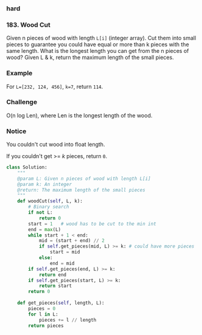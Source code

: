 ### hard

### 183. Wood Cut

Given n pieces of wood with length `L[i]` (integer array). Cut them into small pieces to guarantee you could have equal or more than k pieces with the same length. What is the longest length you can get from the n pieces of wood? Given L & k, return the maximum length of the small pieces.

### Example

For `L=[232, 124, 456]`, `k=7`, return `114`.

### Challenge

O(n log Len), where Len is the longest length of the wood.

### Notice

You couldn't cut wood into float length.

If you couldn't get >= *k* pieces, return `0`.

```python
class Solution:
    """
    @param L: Given n pieces of wood with length L[i]
    @param k: An integer
    @return: The maximum length of the small pieces
    """
    def woodCut(self, L, k):
        # Binary search
        if not L:
            return 0
        start = 1   # wood has to be cut to the min int
        end = max(L)
        while start + 1 < end:
            mid = (start + end) // 2
            if self.get_pieces(mid, L) >= k: # could have more pieces
                start = mid
            else:
                end = mid
        if self.get_pieces(end, L) >= k:
            return end
        if self.get_pieces(start, L) >= k:
            return start
        return 0
    
    def get_pieces(self, length, L):
        pieces = 0
        for l in L:
            pieces += l // length
        return pieces
```

